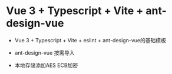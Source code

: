 # Vue 3 + Typescript + Vite + ant-design-vue

* Vue 3 + Typescript + Vite + eslint + ant-design-vue的基础模板

* ant-design-vue 按需导入

* 本地存储添加AES ECB加密


